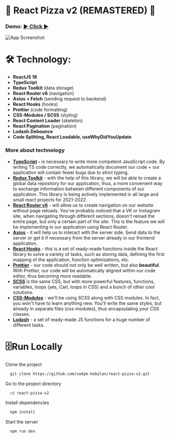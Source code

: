 # 🍕 React Pizza v2 (REMASTERED) 🍕

### Demo: [**▶️ Click ▶️**](https://react-pizza-v2-by-alongo.vercel.app/)

![App Screenshot](https://react-pizza-v2-by-alongo.vercel.app/project-image.png)

# 🛠 Technology:

- **ReactJS 18**
- **TypeScript**
- **Redux Toolkit** (data storage)
- **React Router v6** (navigation)
- **Axios + Fetch** (sending request to backend)
- **React Hooks** (hooks)
- **Prettier** (code formatting)
- **CSS-Modules / SCSS** (styling)
- **React Content Loader** (skeleton)
- **React Pagination** (pagination)
- **Lodash.Debounce**
- **Code Splitting, React Loadable, useWhyDidYouUpdate**

### More about technology

- **[TypeScript](https://www.typescriptlang.org/) -** is necessary to write more competent JavaScript code. By writing TS code correctly, we automatically document our code + our application will contain fewer bugs due to strict typing.
- **[Redux Toolkit](https://redux-toolkit.js.org/)** - with the help of this library, we will be able to create a global data repository for our application, thus, a more convenient way to exchange information between different components of our application. This library is being actively implemented in all large and small react projects for 2021-2022.
- **[React Router v6](https://reactrouter.com/docs/en/v6/getting-started/overview)** - will allow us to create navigation on our website without page reloads. You've probably noticed that a VK or Instagram site, when navigating through different sections, doesn't reload the entire page, but only a certain part of the site. This is the feature we will be implementing in our application using React Router.
- **[Axios](https://github.com/axios/axios)** - it will help us to interact with the server side. Send data to the server or get it if necessary from the server already in our frontend application.
- **[React Hooks](https://ru.reactjs.org/docs/hooks-intro.html)** - this is a set of ready-made functions inside the React library to solve a variety of tasks, such as storing data, defining the first mapping of the application, function optimizations, etc.
- **[Prettier](https://prettier.io/)** - our code should not only be well written, but also **beautiful**. With Prettier, our code will be automatically aligned within our code editor, thus becoming more readable.
- **[SCSS](https://sass-scss.ru/)** is the same CSS, but with more powerful features, functions, variables, loops (yes, Carl, loops in CSS) and a bunch of other cool solutions.
- **[CSS-Modules](https://github.com/css-modules/css-modules)** - we'll be using SCSS along with CSS modules. In fact, you won't have to learn anything new. You'll write the same styles, but already in separate files (css-modules), thus encapsulating your CSS classes.
- **[Lodash](https://lodash.com/docs)** - a set of ready-made JS functions for a huge number of different tasks.

# 🗄Run Locally

Clone the project

```bash
  git clone https://github.com/vadym-kobylan/react-pizza-v2.git
```

Go to the project directory

```bash
  cd react-pizza-v2
```

Install dependencies

```bash
  npm install
```

Start the server

```bash
  npm run dev
```
